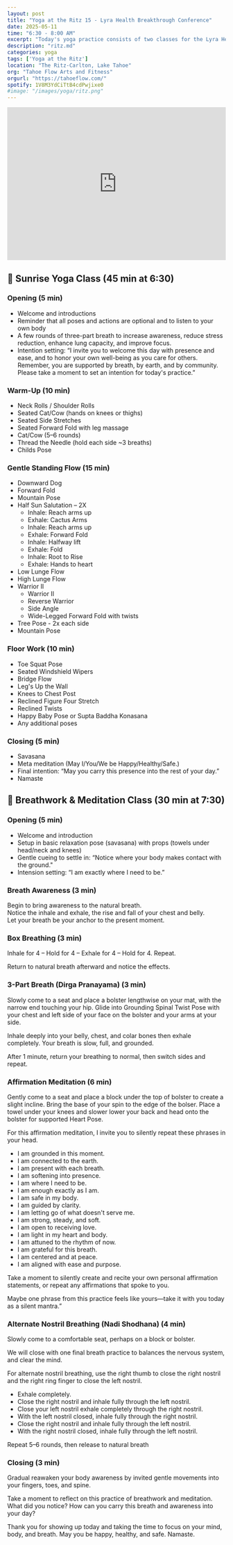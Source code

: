 ```yaml
---
layout: post
title: "Yoga at the Ritz 15 - Lyra Health Breakthrough Conference"
date: 2025-05-11
time: "6:30 - 8:00 AM" 
excerpt: "Today's yoga practice consists of two classes for the Lyra Health Breakthrough Conference. The Sunrise Yoga class at 6:30 invites participants to greet the morning with gentle movements that awaken the body, mind and breath. Accessible to all, you'll leave feeling more grounded and awake in your body for the rest of the day. The Breathwork & Meditation class at 7:30 invites participants take a meditative seat to work on breath and presence through different guided exercises to feel connected and attuned."
description: "ritz.md" 
categories: yoga
tags: ['Yoga at the Ritz']
location: "The Ritz-Carlton, Lake Tahoe"
org: "Tahoe Flow Arts and Fitness"
orgurl: "https://tahoeflow.com/"
spotify: 1V8M3YdCiTtB4cdPwjixe0
#image: "/images/yoga/ritz.png"
---
```


    

<iframe style="border*radius:12px" src="https://open.spotify.com/embed/playlist/{{ page.spotify }}?utm_source=generator" width="100%" height="352" frameBorder="0" allowfullscreen="" allow="autoplay; clipboard*write; encrypted*media; fullscreen; picture*in*picture" loading="lazy"></iframe>  


## 🌅 Sunrise Yoga Class (45 min at 6:30)  

### Opening (5 min)  

- Welcome and introductions
- Reminder that all poses and actions are optional and to listen to your own body
- A few rounds of three-part breath to increase awareness, reduce stress reduction, enhance lung capacity, and improve focus.
- Intention setting: “I invite you to welcome this day with presence and ease, and to honor your own well-being as you care for others. Remember, you are supported by breath, by earth, and by community. Please take a moment to set an intention for today's practice.” 

### Warm-Up (10 min)  

- Neck Rolls / Shoulder Rolls
- Seated Cat/Cow (hands on knees or thighs)
- Seated Side Stretches
- Seated Forward Fold with leg massage
- Cat/Cow (5–6 rounds)
- Thread the Needle (hold each side ~3 breaths)
- Childs Pose

### Gentle Standing Flow (15 min) 

- Downward Dog 
- Forward Fold
- Mountain Pose  
- Half Sun Salutation   – 2X
	- Inhale: Reach arms up
	- Exhale: Cactus Arms
	- Inhale: Reach arms up
	- Exhale: Forward Fold 
	- Inhale: Halfway lift
	- Exhale: Fold
	- Inhale: Root to Rise
	- Exhale: Hands to heart
- Low Lunge Flow
- High Lunge Flow
- Warrior II  
	- Warrior II 
	- Reverse Warrior
	- Side Angle
	- Wide-Legged Forward Fold with twists
- Tree Pose - 2x each side
- Mountain Pose

### Floor Work (10 min)  

- Toe Squat Pose
- Seated Windshield Wipers
- Bridge Flow
- Leg's Up the Wall
- Knees to Chest Post
- Reclined Figure Four Stretch
- Reclined Twists
- Happy Baby Pose or Supta Baddha Konasana
- Any additional poses

### Closing (5 min)  

- Savasana
- Meta meditation (May I/You/We be Happy/Healthy/Safe.)
- Final intention: “May you carry this presence into the rest of your day.”
- Namaste 


## 🧘️ Breathwork & Meditation Class (30 min at 7:30)

### Opening (5 min)  

- Welcome and introduction
- Setup in basic relaxation pose (savasana) with props (towels under head/neck and knees) 
- Gentle cueing to settle in: “Notice where your body makes contact with the ground."
- Intension setting: “I am exactly where I need to be.”

### Breath Awareness (3 min)

Begin to bring awareness to the natural breath.   
Notice the inhale and exhale, the rise and fall of your chest and belly.  
Let your breath be your anchor to the present moment.    

### Box Breathing (3 min)

Inhale for 4 – Hold for 4 – Exhale for 4 – Hold for 4. Repeat.  

Return to natural breath afterward and notice the effects. 

###  3-Part Breath (Dirga Pranayama) (3 min)

Slowly come to a seat and place a bolster lengthwise on your mat, with the narrow end touching your hip. Glide into Grounding Spinal Twist Pose with your chest and left side of your face on the bolster and your arms at your side.  

Inhale deeply into your belly, chest, and colar bones then exhale completely. Your breath is slow, full, and grounded.

After 1 minute, return your breathing to normal, then switch sides and repeat. 

### Affirmation Meditation (6 min)

Gently come to a seat and place a block under the top of bolster to create a slight incline. Bring the base of your spin to the edge of the bolser. Place a towel under your knees and slower lower your back and head onto the bolster for supported Heart Pose. 

For this affirmation meditation, I invite you to silently repeat these phrases in your head. 

- I am grounded in this moment.
- I am connected to the earth.
- I am present with each breath.
- I am softening into presence.
- I am where I need to be.
- I am enough exactly as I am.
- I am safe in my body.
- I am guided by clarity.
- I am letting go of what doesn't serve me.
- I am strong, steady, and soft.
- I am open to receiving love.
- I am light in my heart and body.
- I am attuned to the rhythm of now.
- I am grateful for this breath.
- I am centered and at peace.
- I am aligned with ease and purpose.

Take a moment to silently create and recite your own personal affirmation statements, or repeat any affirmations that spoke to you.

Maybe one phrase from this practice feels like yours—take it with you today as a silent mantra.”


### Alternate Nostril Breathing (Nadi Shodhana) (4 min)

Slowly come to a comfortable seat, perhaps on a block or bolster.

We will close with one final breath practice to balances the nervous system, and clear the mind. 

For alternate nostril breathing, use the right thumb to close the right nostril and the right ring finger to close the left nostril. 

- Exhale completely.
- Close the right nostril and inhale fully through the left nostril. 
- Close your left nostril exhale completely through the right nostril. 
- With the left nostril closed, inhale fully through the right nostril.
- Close the right nostril and inhale fully through the left nostril. 
- With the right nostril closed, inhale fully through the left nostril.

Repeat 5–6 rounds, then release to natural breath

### Closing (3 min) 

Gradual reawaken your body awareness by invited gentle movements into your fingers, toes, and spine. 

Take a moment to reflect on this practice of breathwork and meditation. What did you notice? How can you carry this breath and awareness into your day?

Thank you for showing up today and taking the time to focus on your mind, body, and breath. May you be happy, healthy, and safe. Namaste. 

